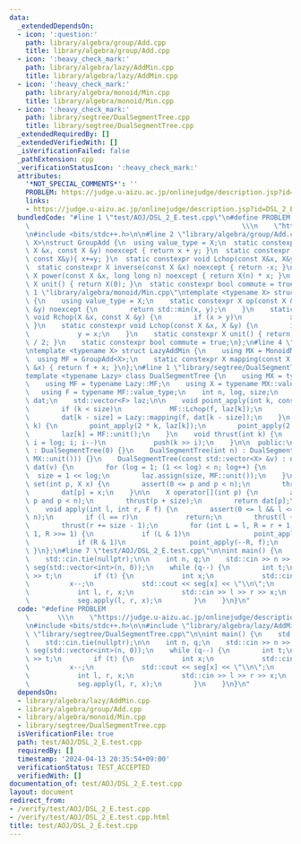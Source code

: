 ```yaml
---
data:
  _extendedDependsOn:
  - icon: ':question:'
    path: library/algebra/group/Add.cpp
    title: library/algebra/group/Add.cpp
  - icon: ':heavy_check_mark:'
    path: library/algebra/lazy/AddMin.cpp
    title: library/algebra/lazy/AddMin.cpp
  - icon: ':heavy_check_mark:'
    path: library/algebra/monoid/Min.cpp
    title: library/algebra/monoid/Min.cpp
  - icon: ':heavy_check_mark:'
    path: library/segtree/DualSegmentTree.cpp
    title: library/segtree/DualSegmentTree.cpp
  _extendedRequiredBy: []
  _extendedVerifiedWith: []
  _isVerificationFailed: false
  _pathExtension: cpp
  _verificationStatusIcon: ':heavy_check_mark:'
  attributes:
    '*NOT_SPECIAL_COMMENTS*': ''
    PROBLEM: https://judge.u-aizu.ac.jp/onlinejudge/description.jsp?id=DSL_2_E
    links:
    - https://judge.u-aizu.ac.jp/onlinejudge/description.jsp?id=DSL_2_E
  bundledCode: "#line 1 \"test/AOJ/DSL_2_E.test.cpp\"\n#define PROBLEM           \
    \                                                     \\\n    \"https://judge.u-aizu.ac.jp/onlinejudge/description.jsp?id=DSL_2_E\"\
    \n#include <bits/stdc++.h>\n\n#line 2 \"library/algebra/group/Add.cpp\"\ntemplate<typename\
    \ X>\nstruct GroupAdd {\n  using value_type = X;\n  static constexpr X op(const\
    \ X &x, const X &y) noexcept { return x + y; }\n  static constexpr void Rchop(X&x,\
    \ const X&y){ x+=y; }\n  static constexpr void Lchop(const X&x, X&y){ y+=x; }\n\
    \  static constexpr X inverse(const X &x) noexcept { return -x; }\n  static constexpr\
    \ X power(const X &x, long long n) noexcept { return X(n) * x; }\n  static constexpr\
    \ X unit() { return X(0); }\n  static constexpr bool commute = true;\n};\n#line\
    \ 1 \"library/algebra/monoid/Min.cpp\"\ntemplate <typename X> struct MonoidMin\
    \ {\n    using value_type = X;\n    static constexpr X op(const X &x, const X\
    \ &y) noexcept {\n        return std::min(x, y);\n    }\n    static constexpr\
    \ void Rchop(X &x, const X &y) {\n        if (x > y)\n            x = y;\n   \
    \ }\n    static constexpr void Lchop(const X &x, X &y) {\n        if (y > x)\n\
    \            y = x;\n    }\n    static constexpr X unit() { return std::numeric_limits<X>::max()\
    \ / 2; }\n    static constexpr bool commute = true;\n};\n#line 4 \"library/algebra/lazy/AddMin.cpp\"\
    \ntemplate <typename X> struct LazyAddMin {\n    using MX = MonoidMin<X>;\n  \
    \  using MF = GroupAdd<X>;\n    static constexpr X mapping(const X &f, const X\
    \ &x) { return f + x; }\n};\n#line 1 \"library/segtree/DualSegmentTree.cpp\"\n\
    template <typename Lazy> class DualSegmentTree {\n    using MX = typename Lazy::MX;\n\
    \    using MF = typename Lazy::MF;\n    using X = typename MX::value_type;\n \
    \   using F = typename MF::value_type;\n    int n, log, size;\n    std::vector<X>\
    \ dat;\n    std::vector<F> laz;\n\n    void point_apply(int k, const F &f) {\n\
    \        if (k < size)\n            MF::Lchop(f, laz[k]);\n        else\n    \
    \        dat[k - size] = Lazy::mapping(f, dat[k - size]);\n    }\n    void push(int\
    \ k) {\n        point_apply(2 * k, laz[k]);\n        point_apply(2 * k + 1, laz[k]);\n\
    \        laz[k] = MF::unit();\n    }\n    void thrust(int k) {\n        for (int\
    \ i = log; i; i--)\n            push(k >> i);\n    }\n\n  public:\n    DualSegmentTree()\
    \ : DualSegmentTree(0) {}\n    DualSegmentTree(int n) : DualSegmentTree(std::vector<X>(n,\
    \ MX::unit())) {}\n    DualSegmentTree(const std::vector<X> &v) : n(v.size()),\
    \ dat(v) {\n        for (log = 1; (1 << log) < n; log++) {\n        }\n      \
    \  size = 1 << log;\n        laz.assign(size, MF::unit());\n    }\n\n    void\
    \ set(int p, X x) {\n        assert(0 <= p and p < n);\n        thrust(p + size);\n\
    \        dat[p] = x;\n    }\n\n    X operator[](int p) {\n        assert(0 <=\
    \ p and p < n);\n        thrust(p + size);\n        return dat[p];\n    }\n\n\
    \    void apply(int l, int r, F f) {\n        assert(0 <= l && l <= r && r <=\
    \ n);\n        if (l == r)\n            return;\n        thrust(l += size);\n\
    \        thrust(r += size - 1);\n        for (int L = l, R = r + 1; L < R; L >>=\
    \ 1, R >>= 1) {\n            if (L & 1)\n                point_apply(L++, f);\n\
    \            if (R & 1)\n                point_apply(--R, f);\n        }\n   \
    \ }\n};\n#line 7 \"test/AOJ/DSL_2_E.test.cpp\"\n\nint main() {\n    std::ios::sync_with_stdio(false);\n\
    \    std::cin.tie(nullptr);\n\n    int n, q;\n    std::cin >> n >> q;\n    DualSegmentTree<LazyAddMin<int>>\
    \ seg(std::vector<int>(n, 0));\n    while (q--) {\n        int t;\n        std::cin\
    \ >> t;\n        if (t) {\n            int x;\n            std::cin >> x;\n  \
    \          x--;\n            std::cout << seg[x] << \"\\n\";\n        } else {\n\
    \            int l, r, x;\n            std::cin >> l >> r >> x;\n            l--;\n\
    \            seg.apply(l, r, x);\n        }\n    }\n}\n"
  code: "#define PROBLEM                                                         \
    \       \\\n    \"https://judge.u-aizu.ac.jp/onlinejudge/description.jsp?id=DSL_2_E\"\
    \n#include <bits/stdc++.h>\n\n#include \"library/algebra/lazy/AddMin.cpp\"\n#include\
    \ \"library/segtree/DualSegmentTree.cpp\"\n\nint main() {\n    std::ios::sync_with_stdio(false);\n\
    \    std::cin.tie(nullptr);\n\n    int n, q;\n    std::cin >> n >> q;\n    DualSegmentTree<LazyAddMin<int>>\
    \ seg(std::vector<int>(n, 0));\n    while (q--) {\n        int t;\n        std::cin\
    \ >> t;\n        if (t) {\n            int x;\n            std::cin >> x;\n  \
    \          x--;\n            std::cout << seg[x] << \"\\n\";\n        } else {\n\
    \            int l, r, x;\n            std::cin >> l >> r >> x;\n            l--;\n\
    \            seg.apply(l, r, x);\n        }\n    }\n}\n"
  dependsOn:
  - library/algebra/lazy/AddMin.cpp
  - library/algebra/group/Add.cpp
  - library/algebra/monoid/Min.cpp
  - library/segtree/DualSegmentTree.cpp
  isVerificationFile: true
  path: test/AOJ/DSL_2_E.test.cpp
  requiredBy: []
  timestamp: '2024-04-13 20:35:54+09:00'
  verificationStatus: TEST_ACCEPTED
  verifiedWith: []
documentation_of: test/AOJ/DSL_2_E.test.cpp
layout: document
redirect_from:
- /verify/test/AOJ/DSL_2_E.test.cpp
- /verify/test/AOJ/DSL_2_E.test.cpp.html
title: test/AOJ/DSL_2_E.test.cpp
---
```

